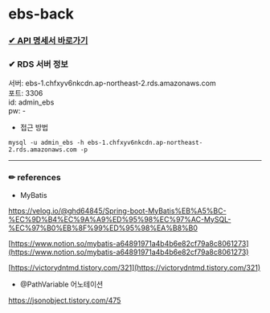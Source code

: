 # ebs-back
<h3><a href="./ebs_API_명세서.pdf">✔ API 명세서 바로가기</a></h3>   


### ✔ RDS 서버 정보
서버: ebs-1.chfxyv6nkcdn.ap-northeast-2.rds.amazonaws.com   
포트: 3306   
id: admin_ebs    
pw: -

- 접근 방법
```
mysql -u admin_ebs -h ebs-1.chfxyv6nkcdn.ap-northeast-2.rds.amazonaws.com -p
```
- - -

### ✏ references
- MyBatis    

https://velog.io/@ghd64845/Spring-boot-MyBatis%EB%A5%BC-%EC%9D%B4%EC%9A%A9%ED%95%98%EC%97%AC-MySQL-%EC%97%B0%EB%8F%99%ED%95%98%EA%B8%B0   

[https://www.notion.so/mybatis-a64891971a4b4b6e82cf79a8c8061273](https://www.notion.so/mybatis-a64891971a4b4b6e82cf79a8c8061273)    

[https://victorydntmd.tistory.com/321](https://victorydntmd.tistory.com/321)

- @PathVariable 어노테이션   

https://jsonobject.tistory.com/475
